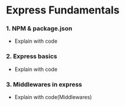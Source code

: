 # Express Fundamentals
### 1. NPM & package.json
- Explain with code
###  2. Express basics
- Explain with code
### 3. Middlewares in express
- Explain with code(Middlewares)
